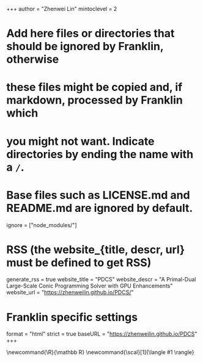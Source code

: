 <!--
Add here global page variables to use throughout your website.
-->
+++
author = "Zhenwei Lin"
mintoclevel = 2

# Add here files or directories that should be ignored by Franklin, otherwise
# these files might be copied and, if markdown, processed by Franklin which
# you might not want. Indicate directories by ending the name with a `/`.
# Base files such as LICENSE.md and README.md are ignored by default.
ignore = ["node_modules/"]

# RSS (the website_{title, descr, url} must be defined to get RSS)
generate_rss = true
website_title = "PDCS"
website_descr = "A Primal-Dual Large-Scale Conic Programming Solver with GPU Enhancements"
website_url   = "https://zhenweilin.github.io/PDCS/"

# Franklin specific settings
format = "html"
strict = true
baseURL = "https://zhenweilin.github.io/PDCS"
+++

<!--
Add here global latex commands to use throughout your pages.
-->
\newcommand{\R}{\mathbb R}
\newcommand{\scal}[1]{\langle #1 \rangle}
